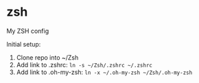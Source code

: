 # zsh
My ZSH config

Initial setup:

1. Clone repo into ~/Zsh
2. Add link to .zshrc: ```ln -s ~/Zsh/.zshrc ~/.zshrc```
3. Add link to .oh-my-zsh: ```ln -x ~/.oh-my-zsh ~/Zsh/.oh-my-zsh```
